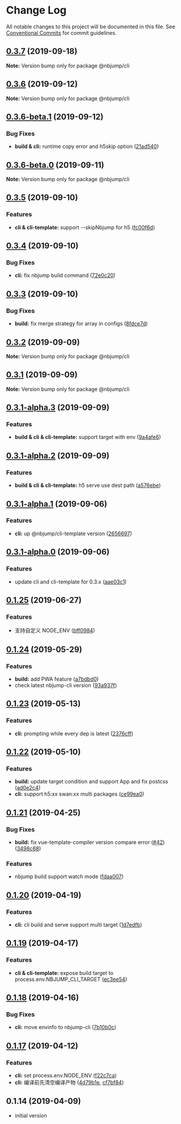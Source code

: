# Change Log

All notable changes to this project will be documented in this file.
See [Conventional Commits](https://conventionalcommits.org) for commit guidelines.

## [0.3.7](https://github.com/MengFangui/Nbjump/compare/@nbjump/cli@0.3.6...@nbjump/cli@0.3.7) (2019-09-18)

**Note:** Version bump only for package @nbjump/cli





## [0.3.6](https://github.com/MengFangui/Nbjump/compare/@nbjump/cli@0.3.6-beta.1...@nbjump/cli@0.3.6) (2019-09-12)

**Note:** Version bump only for package @nbjump/cli





## [0.3.6-beta.1](https://github.com/MengFangui/Nbjump/compare/@nbjump/cli@0.3.6-beta.0...@nbjump/cli@0.3.6-beta.1) (2019-09-12)


### Bug Fixes

* **build & cli:** runtime copy error and h5skip option ([21ad540](https://github.com/MengFangui/Nbjump/commit/21ad540))





## [0.3.6-beta.0](https://github.com/MengFangui/Nbjump/compare/@nbjump/cli@0.3.5...@nbjump/cli@0.3.6-beta.0) (2019-09-11)

**Note:** Version bump only for package @nbjump/cli





## [0.3.5](https://github.com/MengFangui/Nbjump/compare/@nbjump/cli@0.3.4...@nbjump/cli@0.3.5) (2019-09-10)


### Features

* **cli & cli-template:** support --skipNbjump for h5 ([fc00f6d](https://github.com/MengFangui/Nbjump/commit/fc00f6d))





## [0.3.4](https://github.com/MengFangui/Nbjump/compare/@nbjump/cli@0.3.3...@nbjump/cli@0.3.4) (2019-09-10)


### Bug Fixes

* **cli:** fix nbjump build command ([72e0c20](https://github.com/MengFangui/Nbjump/commit/72e0c20))





## [0.3.3](https://github.com/MengFangui/Nbjump/compare/@nbjump/cli@0.3.2...@nbjump/cli@0.3.3) (2019-09-10)


### Bug Fixes

* **build:** fix merge strategy for array in configs ([8fdce7d](https://github.com/MengFangui/Nbjump/commit/8fdce7d))





## [0.3.2](https://github.com/MengFangui/Nbjump/compare/@nbjump/cli@0.3.1...@nbjump/cli@0.3.2) (2019-09-09)

**Note:** Version bump only for package @nbjump/cli





## [0.3.1](https://github.com/MengFangui/Nbjump/compare/@nbjump/cli@0.3.1-alpha.3...@nbjump/cli@0.3.1) (2019-09-09)

**Note:** Version bump only for package @nbjump/cli





## [0.3.1-alpha.3](https://github.com/MengFangui/Nbjump/compare/@nbjump/cli@0.3.1-alpha.2...@nbjump/cli@0.3.1-alpha.3) (2019-09-09)


### Features

* **build & cli & cli-template:** support target with env ([9a4afe6](https://github.com/MengFangui/Nbjump/commit/9a4afe6))





## [0.3.1-alpha.2](https://github.com/MengFangui/Nbjump/compare/@nbjump/cli@0.3.1-alpha.1...@nbjump/cli@0.3.1-alpha.2) (2019-09-09)


### Features

* **build & cli & cli-template:** h5 serve use dest path ([a576ebe](https://github.com/MengFangui/Nbjump/commit/a576ebe))





## [0.3.1-alpha.1](https://github.com/MengFangui/Nbjump/compare/@nbjump/cli@0.3.1-alpha.0...@nbjump/cli@0.3.1-alpha.1) (2019-09-06)


### Features

* **cli:** up @nbjump/cli-template version ([2656697](https://github.com/MengFangui/Nbjump/commit/2656697))





## [0.3.1-alpha.0](https://github.com/MengFangui/Nbjump/compare/@nbjump/cli@0.1.25...@nbjump/cli@0.3.1-alpha.0) (2019-09-06)


### Features

* update cli and cli-template for 0.3.x ([aae03c1](https://github.com/MengFangui/Nbjump/commit/aae03c1))





## [0.1.25](https://github.com/MengFangui/Nbjump/compare/@nbjump/cli@0.1.24...@nbjump/cli@0.1.25) (2019-06-27)


### Features

* 支持自定义 NODE_ENV ([bff0984](https://github.com/MengFangui/Nbjump/commit/bff0984))



## [0.1.24](https://github.com/MengFangui/Nbjump/compare/@nbjump/cli@0.1.23...@nbjump/cli@0.1.24) (2019-05-29)


### Features

* **build:** add PWA feature ([a7bdbd0](https://github.com/MengFangui/Nbjump/commit/a7bdbd0))
* check latest nbjump-cli version ([93a937f](https://github.com/MengFangui/Nbjump/commit/93a937f))





## [0.1.23](https://github.com/MengFangui/Nbjump/compare/@nbjump/cli@0.1.22...@nbjump/cli@0.1.23) (2019-05-13)


### Features

* **cli:** prompting while every dep is latest ([2376cff](https://github.com/MengFangui/Nbjump/commit/2376cff))





## [0.1.22](https://github.com/MengFangui/Nbjump/compare/@nbjump/cli@0.1.21...@nbjump/cli@0.1.22) (2019-05-10)


### Features

* **build:** update target condition and support App and fix postcss ([ad0e2c4](https://github.com/MengFangui/Nbjump/commit/ad0e2c4))
* **cli:** support h5:xx  swan:xx multi packages ([ce99ea0](https://github.com/MengFangui/Nbjump/commit/ce99ea0))





## [0.1.21](https://github.com/MengFangui/Nbjump/compare/@nbjump/cli@0.1.20...@nbjump/cli@0.1.21) (2019-04-25)


### Bug Fixes

* **build:** fix vue-template-compiler version compare error ([#42](https://github.com/MengFangui/Nbjump/issues/42)) ([3498c68](https://github.com/MengFangui/Nbjump/commit/3498c68))


### Features

* nbjump build support watch mode ([fdaa007](https://github.com/MengFangui/Nbjump/commit/fdaa007))





## [0.1.20](https://github.com/MengFangui/Nbjump/compare/@nbjump/cli@0.1.19...@nbjump/cli@0.1.20) (2019-04-19)


### Features

* **cli:** cli build and serve support multi target ([1d7edfb](https://github.com/MengFangui/Nbjump/commit/1d7edfb))





## [0.1.19](https://github.com/MengFangui/Nbjump/compare/@nbjump/cli@0.1.18...@nbjump/cli@0.1.19) (2019-04-17)


### Features

* **cli & cli-template:** expose build target to process.env.NBJUMP_CLI_TARGET ([ec3ee54](https://github.com/MengFangui/Nbjump/commit/ec3ee54))



## [0.1.18](https://github.com/MengFangui/Nbjump/compare/@nbjump/cli@0.1.17...@nbjump/cli@0.1.18) (2019-04-16)


### Bug Fixes

* **cli:** move envinfo to nbjump-cli ([7b10b0c](https://github.com/MengFangui/Nbjump/commit/7b10b0c))


## [0.1.17](https://github.com/MengFangui/Nbjump/compare/@nbjump/cli@0.1.14...@nbjump/cli@0.1.17) (2019-04-12)

### Features

* **cli:** set process.env.NODE_ENV ([f22c7ca](https://github.com/MengFangui/Nbjump/commit/f22c7ca))
* **cli:** 编译前先清空编译产物 ([4d79b1e](https://github.com/MengFangui/Nbjump/commit/4d79b1e), [cf7bf84](https://github.com/MengFangui/Nbjump/commit/cf7bf84))

## 0.1.14 (2019-04-09)

- initial version
